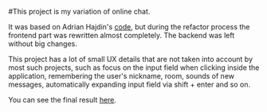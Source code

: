 #This project is my variation of online chat.

It was based on Adrian Hajdin's [code](https://github.com/adrianhajdin/project_chat_application), but during the refactor process the frontend part was rewritten almost completely. The backend was left without big changes.

This project has a lot of small UX details that are not taken into account by most such projects, such as focus on the input field when clicking inside the application, remembering the user's nickname, room, sounds of new messages, automatically expanding input field via shift + enter and so on.

You can see the final result [here](https://snelsi-chat.now.sh/).
